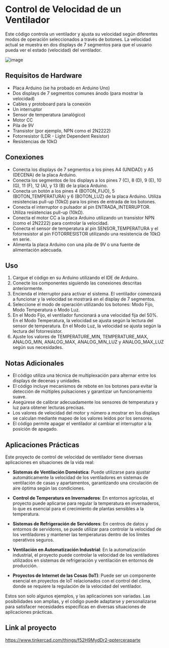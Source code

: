 # Control de Velocidad de un Ventilador

Este código controla un ventilador y ajusta su velocidad según diferentes modos de operación seleccionados a través de botones. La velocidad actual se muestra en dos displays de 7 segmentos para que el usuario pueda ver el estado (velocidad) del ventilador.

![image](https://github.com/Luanda-Toledo/PP_SPD/assets/58377353/2c093748-8f7d-472f-b4f8-7df9ab35ad6f)

## Requisitos de Hardware

- Placa Arduino (se ha probado en Arduino Uno)
- Dos displays de 7 segmentos comunes ánodo (para mostrar la velocidad)
- Cables y protoboard para la conexión
- Un interruptor
- Sensor de temperatura (analógico)
- Motor CC
- Pila de 9V
- Transistor (por ejemplo, NPN como el 2N2222)
- Fotorresistor (LDR - Light Dependent Resistor)
- Resistencias de 10kΩ
  
## Conexiones

- Conecta los displays de 7 segmentos a los pines A4 (UNIDAD) y A5 (DECENA) de la placa Arduino.
- Conecta los segmentos de los displays a los pines 7 (C), 8 (D), 9 (E), 10 (G), 11 (F), 12 (A), y 13 (B) de la placa Arduino.
- Conecta un botón a los pines 4 (BOTON_FIJO), 5 (BOTON_TEMPERATURA) y 6 (BOTON_LUZ) de la placa Arduino. Utiliza resistencias pull-up (10kΩ) para los pines de entrada de los botones.
- Conecta el interruptor o pulsador al pin ENTRADA_INTERRUPTOR. Utiliza resistencias pull-up (10kΩ).
- Conecta el motor CC a la placa Arduino utilizando un transistor NPN (como el 2N2222) para controlar la velocidad.
- Conecta el sensor de temperatura al pin SENSOR_TEMPERATURA y el fotorresistor al pin FOTORRESISTOR utilizando una resistencia de 10kΩ en serie.
- Alimenta la placa Arduino con una pila de 9V o una fuente de alimentación adecuada.

## Uso

1. Cargue el código en su Arduino utilizando el IDE de Arduino.
2. Conecte los componentes siguiendo las conexiones descritas anteriormente.
3. Encienda el interruptor para activar el sistema. El ventilador comenzará a funcionar y la velocidad se mostrará en el display de 7 segmentos.
4. Seleccione el modo de operación utilizando los botones: Modo Fijo, Modo Temperatura o Modo Luz.
5. En el Modo Fijo, el ventilador funcionará a una velocidad fija del 50%. En el Modo Temperatura, la velocidad se ajusta según la lectura del sensor de temperatura. En el Modo Luz, la velocidad se ajusta según la lectura del fotorresistor.
6. Ajuste los valores de TEMPERATURE_MIN, TEMPERATURE_MAX, ANALOG_MIN, ANALOG_MAX, ANALOG_MIN_LUZ y ANALOG_MAX_LUZ según sus necesidades.

## Notas Adicionales

- El código utiliza una técnica de multiplexación para alternar entre los displays de decenas y unidades.
- El código incluye mecanismos de rebote en los botones para evitar la detección de múltiples pulsaciones y garantizar un funcionamiento suave.
- Asegúrese de calibrar adecuadamente los sensores de temperatura y luz para obtener lecturas precisas.
- Los valores de velocidad del motor y número a mostrar en los displays se calculan mediante mapeo de los valores leídos por los sensores.
- El código permite apagar el ventilador al cambiar el interruptor a la posición de apagado.

## Aplicaciones Prácticas 

Este proyecto de control de velocidad de ventilador tiene diversas aplicaciones en situaciones de la vida real:

- **Sistemas de Ventilación Doméstica**: Puede utilizarse para ajustar automáticamente la velocidad de los ventiladores en sistemas de ventilación de casas y apartamentos, garantizando una circulación de aire óptima según las condiciones.

- **Control de Temperatura en Invernaderos**: En entornos agrícolas, el proyecto puede aplicarse para regular la temperatura en invernaderos, lo que es esencial para el crecimiento de plantas sensibles a la temperatura.

- **Sistemas de Refrigeración de Servidores**: En centros de datos y entornos de servidores, se puede utilizar para controlar la velocidad de los ventiladores y mantener las temperaturas dentro de los límites operativos seguros.

- **Ventilación en Automatización Industrial**: En la automatización industrial, el proyecto puede controlar la velocidad de los ventiladores utilizados en sistemas de refrigeración y ventilación en entornos de producción.

- **Proyectos de Internet de las Cosas (IoT)**: Puede ser un componente esencial en proyectos de IoT relacionados con el control del clima, donde se requiere la regulación de la velocidad del ventilador.

Estos son solo algunos ejemplos, y las aplicaciones son variadas. Las posibilidades son amplias, y el código puede adaptarse y personalizarse para satisfacer necesidades específicas en diversas situaciones de aplicaciones prácticas.

## Link al proyecto
https://www.tinkercad.com/things/f52H9MydDr2-ppterceraparte



